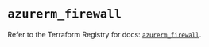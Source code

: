 # `azurerm_firewall`

Refer to the Terraform Registry for docs: [`azurerm_firewall`](https://registry.terraform.io/providers/hashicorp/azurerm/4.21.0/docs/resources/firewall).
